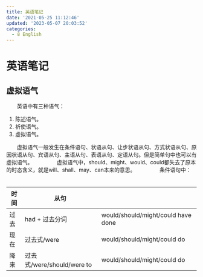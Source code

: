 ```yaml
---
title: 英语笔记
date: '2021-05-25 11:12:46'
updated: '2023-05-07 20:03:52'
categories:
  - 8 English
---
```

# 英语笔记

## 虚拟语气

　　英语中有三种语气：

1. 陈述语气。
2. 祈使语气。
3. 虚拟语气。

　　虚拟语气一般发生在条件语句、状语从句、让步状语从句、方式状语从句、原因状语从句、宾语从句、主语从句、表语从句、定语从句。但是简单句中也可以有虚拟语气。
　　
　　虚拟语气中，should、might、would、could都失去了原本的时态含义，就是will、shall、may、can本来的意思。
　　
　　条件语句中：
　　
　　

| 时间 | 从句                       |                                    |
| ---- | -------------------------- | ---------------------------------- |
| 过去 | had + 过去分词             | would/should/might/could have done |
| 现在 | 过去式/were                | would/should/might/could do        |
| 降来 | 过去式/were/should/were to | would/should/might/could do        |

